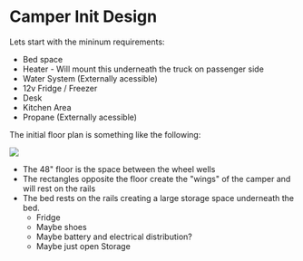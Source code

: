 # Camper Init Design

Lets start with the mininum requirements:

* Bed space
* Heater - Will mount this underneath the truck on passenger side 
* Water System (Externally acessible)
* 12v Fridge / Freezer
* Desk
* Kitchen Area
* Propane (Externally acessible)

The initial floor plan is something like the following:

![](./floor.svg)

* The 48" floor is the space between the wheel wells
* The rectangles opposite  the floor create the "wings" of the camper and will rest on the rails
* The bed rests on the rails creating a large storage space underneath the bed.
    * Fridge
    * Maybe shoes
    * Maybe battery and electrical distribution?
    * Maybe just open Storage
